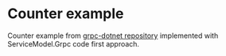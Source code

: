 # Counter example

Counter example from [grpc-dotnet repository](https://github.com/grpc/grpc-dotnet/tree/master/examples/Counter) implemented with ServiceModel.Grpc code first approach.
